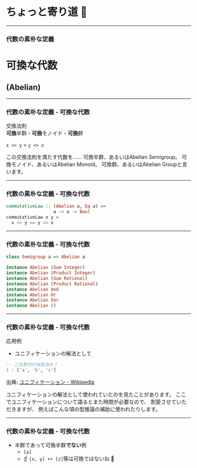 # ちょっと寄り道 :eyes:

- - - - -

### 代数の素朴な定義
# 可換な代数
## (Abelian)

- - - - -

### 代数の素朴な定義 - 可換な代数

交換法則  
**可換**半群・**可換**モノイド・**可換**群

`x <> y` = `y <> x`

<aside class="notes">
この交換法則を満たす代数を……  
可換半群、あるいはAbelian Semigroup。  
可換モノイド、あるいはAbelian Monoid。  
可換群、あるいはAbelian Groupと言います。
</aside>

- - - - -

### 代数の素朴な定義 - 可換な代数

```haskell
commutativeLaw :: (Abelian a, Eq a) =>
                  a -> a -> Bool
commutativeLaw x y =
  x <> y == y <> x
```

- - - - -

### 代数の素朴な定義 - 可換な代数

```haskell
class Semigroup a => Abelian a

instance Abelian (Sum Integer)
instance Abelian (Product Integer)
instance Abelian (Sum Rational)
instance Abelian (Product Rational)
instance Abelian And
instance Abelian Or
instance Abelian Xor
instance Abelian ()
```

- - - - -

### 代数の素朴な定義 - 可換な代数

応用例

- ユニフィケーションの解法として

```hs
-- この型付けは妥当か？
1 : ['a', 'b', 'c']
```

出典: [ユニフィケーション - Wikipedia](https://ja.wikipedia.org/wiki/%E3%83%A6%E3%83%8B%E3%83%95%E3%82%A3%E3%82%B1%E3%83%BC%E3%82%B7%E3%83%A7%E3%83%B3)

<aside class="notes">
ユニフィケーションの解法として使われていたのを見たことがあります。
ここでユニフィケーションについて語るとまた時間が必要なので、
割愛させていただきますが、
例えばこんな項の型推論の補助に使われたりします。
</aside>

- - - - -

### 代数の素朴な定義 - 可換な代数

- 半群であって可換半群**でない**例
    - `[a]`
    - :point_up: `[x, y] ++ [z]`等は可換ではないね :eyes:
